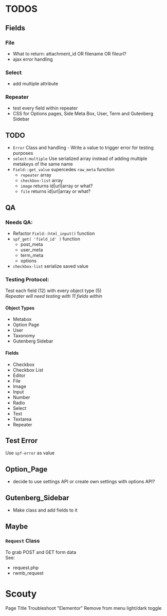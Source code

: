 # TODOS

## Fields
### File 
- What to return: attachment_id OR filename OR fileurl?
- ajax error handling

### Select
- add multiple attribute 

### Repeater
- test every field within repeater
- CSS for Options pages, Side Meta Box, User, Term and Gutenberg Sidebar

## TODO
- `Error` Class and handling - Write a value to trigger error for testing purposes
- `select:multiple` Use serialized array instead of adding multiple metakeys of the same name
- `Field::get_value` supercedes `raw_meta` function
    - `repeater` array
    - `checkbox-list` array
    - `image` returns id|url|array or what?
    - `file` returns id|url|array or what?

## QA
### Needs QA:
- Refactor `Field::html_input()` function  
- `spf_get( 'field_id' )` function  
    - post_meta
    - user_meta
    - term_meta
    - options
- `checkbox-list` serialize saved value  

### Testing Protocol:
Test each field (12) with every object type (5)  
*Repeater will need testing with 11 fields within*

#### Object Types
- Metabox
- Option Page
- User
- Taxonomy
- Gutenberg Sidebar

#### Fields
- Checkbox
- Checkbox List
- Editor
- File
- Image
- Input
- Number
- Radio
- Select
- Text
- Textarea
- Repeater

## Test Error
Use `spf-error` as value


## Option_Page
- decide to use settings API or create own settings with options API?

## Gutenberg_Sidebar
- Make class and add fields to it

## Maybe

### `Request` Class 
To grab POST and GET form data  
See:  
- request.php
- rwmb_request


# Scouty
Page Title
Troubleshoot "Elementor"
Remove from menu light/dark toggle
